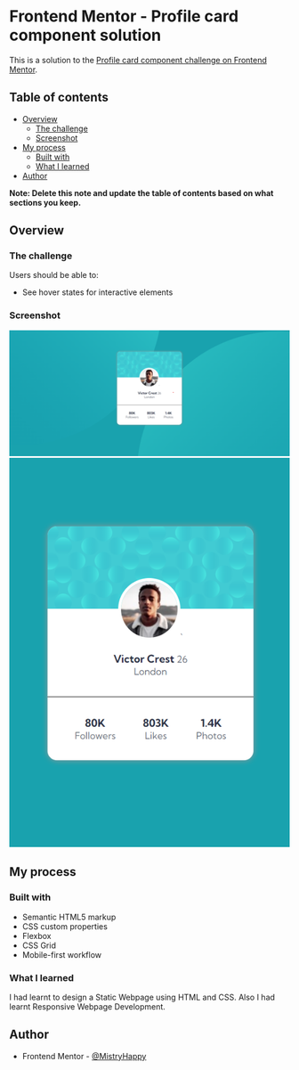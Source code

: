 # Frontend Mentor - Profile card component solution

This is a solution to the [Profile card component challenge on Frontend Mentor](https://www.frontendmentor.io/challenges/profile-card-component-cfArpWshJ). 

## Table of contents

- [Overview](#overview)
  - [The challenge](#the-challenge)
  - [Screenshot](#screenshot)
- [My process](#my-process)
  - [Built with](#built-with)
  - [What I learned](#what-i-learned)
- [Author](#author)

**Note: Delete this note and update the table of contents based on what sections you keep.**

## Overview

### The challenge

Users should be able to:

- See hover states for interactive elements

### Screenshot

![Desktop Version](images/Readme/1.png)
![Mobile Version](images/Readme/2.png)

## My process

### Built with

- Semantic HTML5 markup
- CSS custom properties
- Flexbox
- CSS Grid
- Mobile-first workflow

### What I learned

I had learnt to design a Static Webpage using HTML and CSS.
Also I had learnt Responsive Webpage Development.

## Author

- Frontend Mentor - [@MistryHappy](https://www.frontendmentor.io/profile/MistryHappy)